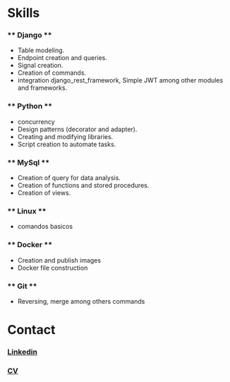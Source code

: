 # Skills

### ** Django **

* Table modeling.
* Endpoint creation and queries.
* Signal creation.
* Creation of commands.
* integration django_rest_framework, Simple JWT among other modules and   frameworks.

### ** Python **

* concurrency 
* Design patterns (decorator and adapter).
* Creating and modifying libraries.
* Script creation to automate tasks.

### ** MySql **

* Creation of query for data analysis.
* Creation of functions and stored procedures.
* Creation of views.

### ** Linux **

* comandos basicos

### ** Docker **

* Creation and publish images
* Docker file construction


### ** Git **

* Reversing, merge among others commands

# Contact

### [Linkedin](URL "https://www.linkedin.com/in/isaias-sosa-2286811b9/")

### [CV](URL "https://www.canva.com/design/DAERA4uOa6A/snITO4bXKroDZ08qhjk00g/view?utm_content=DAERA4uOa6A&utm_campaign=designshare&utm_medium=link2&utm_source=sharebutton")
